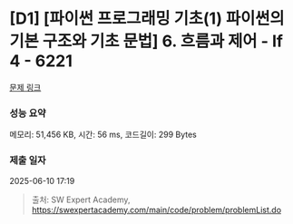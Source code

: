 # [D1] [파이썬 프로그래밍 기초(1) 파이썬의 기본 구조와 기초 문법] 6. 흐름과 제어 - If 4 - 6221 

[문제 링크](https://swexpertacademy.com/main/code/problem/problemDetail.do?contestProbId=AWcU9bOK4lMDFAU4) 

### 성능 요약

메모리: 51,456 KB, 시간: 56 ms, 코드길이: 299 Bytes

### 제출 일자

2025-06-10 17:19



> 출처: SW Expert Academy, https://swexpertacademy.com/main/code/problem/problemList.do